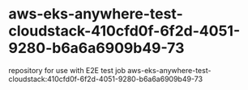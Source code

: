 # aws-eks-anywhere-test-cloudstack-410cfd0f-6f2d-4051-9280-b6a6a6909b49-73
repository for use with E2E test job aws-eks-anywhere-test-cloudstack:410cfd0f-6f2d-4051-9280-b6a6a6909b49-73
